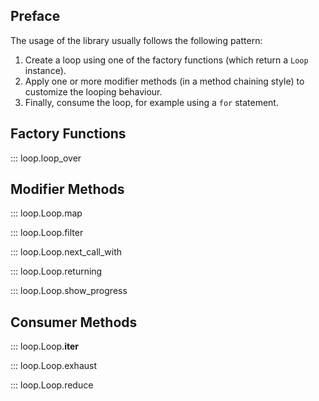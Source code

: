 ## Preface

The usage of the library usually follows the following pattern:

1. Create a loop using one of the factory functions (which return a `Loop` instance).
1. Apply one or more modifier methods (in a method chaining style) to customize the looping behaviour.
1. Finally, consume the loop, for example using a `for` statement. 

## Factory Functions

::: loop.loop_over

## Modifier Methods

::: loop.Loop.map

::: loop.Loop.filter

::: loop.Loop.next_call_with

::: loop.Loop.returning

::: loop.Loop.show_progress

## Consumer Methods

::: loop.Loop.__iter__

::: loop.Loop.exhaust

::: loop.Loop.reduce
